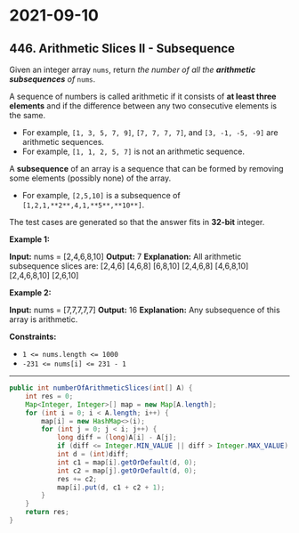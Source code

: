 # 2021-09-10

## 446. Arithmetic Slices II - Subsequence

Given an integer array `nums`, return _the number of all the **arithmetic subsequences** of_ `nums`.

A sequence of numbers is called arithmetic if it consists of **at least three elements** and if the difference between any two consecutive elements is the same.

- For example, `[1, 3, 5, 7, 9]`, `[7, 7, 7, 7]`, and `[3, -1, -5, -9]` are arithmetic sequences.
- For example, `[1, 1, 2, 5, 7]` is not an arithmetic sequence.

A **subsequence** of an array is a sequence that can be formed by removing some elements (possibly none) of the array.

- For example, `[2,5,10]` is a subsequence of `[1,2,1,**2**,4,1,**5**,**10**]`.

The test cases are generated so that the answer fits in **32-bit** integer.

**Example 1:**

**Input:** nums = \[2,4,6,8,10\]
**Output:** 7
**Explanation:** All arithmetic subsequence slices are:
\[2,4,6\]
\[4,6,8\]
\[6,8,10\]
\[2,4,6,8\]
\[4,6,8,10\]
\[2,4,6,8,10\]
\[2,6,10\]

**Example 2:**

**Input:** nums = \[7,7,7,7,7\]
**Output:** 16
**Explanation:** Any subsequence of this array is arithmetic.

**Constraints:**

- `1 <= nums.length <= 1000`
- `-231 <= nums[i] <= 231 - 1`

---

```java
public int numberOfArithmeticSlices(int[] A) {
    int res = 0;
    Map<Integer, Integer>[] map = new Map[A.length];
    for (int i = 0; i < A.length; i++) {
        map[i] = new HashMap<>(i);
        for (int j = 0; j < i; j++) {
            long diff = (long)A[i] - A[j];
            if (diff <= Integer.MIN_VALUE || diff > Integer.MAX_VALUE) continue;
            int d = (int)diff;
            int c1 = map[i].getOrDefault(d, 0);
            int c2 = map[j].getOrDefault(d, 0);
            res += c2;
            map[i].put(d, c1 + c2 + 1);
        }
    }
    return res;
}
```
